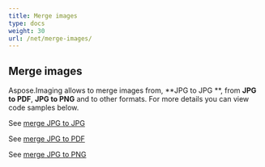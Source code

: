 ```yaml
---
title: Merge images
type: docs
weight: 30
url: /net/merge-images/
---
```


## **Merge images**
Aspose.Imaging allows to merge images from, **JPG to JPG **, from **JPG to PDF**, **JPG to PNG** and to other formats. For more details you can view code samples below.

See 
[merge JPG to JPG](/imaging/net/jpg-to-jpg-merge/)

See 
[merge JPG to PDF](/imaging/net/jpg-to-pdf-merge/)

See 
[merge JPG to PNG](/imaging/net/jpg-to-png-merge/)




